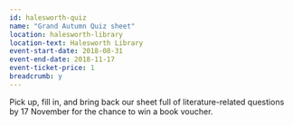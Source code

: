 ```yaml
---
id: halesworth-quiz
name: "Grand Autumn Quiz sheet"
location: halesworth-library
location-text: Halesworth Library
event-start-date: 2018-08-31
event-end-date: 2018-11-17
event-ticket-price: 1
breadcrumb: y
---
```


Pick up, fill in, and bring back our sheet full of literature-related questions by 17 November for the chance to win a book voucher.
